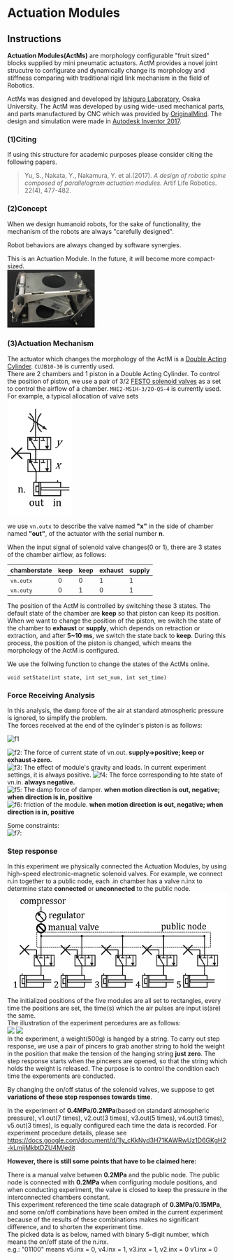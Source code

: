 # Actuation Modules
## Instructions
<What is actuation module>  
  
**Actuation Modules(ActMs)** are morphology configurable "fruit sized" blocks supplied by mini pneumatic actuators. ActM provides a novel joint strucutre to configurate and dynamically change its morphology and stiffness comparing with traditional rigid link mechanism in the field of Robotics.  

ActMs was designed and developed by [Ishiguro Laboratory](http://eng.irl.sys.es.osaka-u.ac.jp/), Osaka University. The ActM was developed by using wide-used mechanical parts, and parts manufactured by CNC which was provided by [OriginalMind](http://www.originalmind.co.jp/). The design and simulation were made in [Autodesk Inventor 2017](https://www.autodesk.com/products/inventor/overview).  

### (1)Citing
If using this structure for academic purposes please consider citing the following papers.  

>Yu, S., Nakata, Y., Nakamura, Y. et al.(2017). 
>*A design of robotic spine composed of parallelogram actuation modules.*
>Artif Life Robotics. 22(4), 477-482.

### (2)Concept
<The concept of ActM and what it can achieve>  
When we design humanoid robots, for the sake of functionality, the mechanism of the robots are always "carefully designed".  
  
Robot behaviors are always changed by software synergies.  

This is an Actuation Module. In the future, it will become more compact-sized.  
<img src="https://github.com/grandmasteryu/actuationmodule/blob/master/screenshot/IMG_0638.png" width="200px">  

### (3)Actuation Mechanism
The actuator which changes the morphology of the ActM is a [Double Acting Cylinder](http://ca01.smcworld.com/catalog/BEST-5-2-jp/pdf/2-p0627-0652-cuj.pdf). `CUJB10-30` is currently used.  
There are 2 chambers and 1 piston in a Double Acting Cylinder.
To control the position of piston, we use a pair of 3/2 [FESTO solenoid valves](https://www.festo.com/cat/en-gb_gb/data/doc_ENGB/PDF/EN/MH2TO4_EN.PDF) as a set to control the airflow of a chamber. `MHE2-MS1H-3/2O-QS-4` is currently used. For example, a typical allocation of valve sets  
<img src ="https://github.com/grandmasteryu/actuationmodule/blob/master/screenshot/valvesets.png" width="150px">  

we use `vn.outx` to describe the valve named **"x"** in the side of chamber named **"out"**, of the actuator with the serial number **n**.  
  
When the input signal of solenoid valve changes(0 or 1), there are 3 states of the chamber airflow, as follows:

chamberstate | keep | keep | exhaust | supply  
--- | --- | --- | --- | ---
`vn.outx` | 0 | 0 | 1 | 1
`vn.outy` | 0 | 1 | 0 | 1  
  
The position of the ActM is controlled by switching these 3 states. The default state of the chamber are **keep** so that piston can keep its position. When we want to change the position of the piston, we switch the state of the chamber to **exhaust** or **supply**, which depends on retraction or extraction, and after **5~10 ms**, we switch the state back to **keep**. During this process, the position of the piston is changed, which means the morphology of the ActM is configured.  
  
We use the follwing function to change the states of the ActMs online.
    
    void setState(int state, int set_num, int set_time)


### Force Receiving Analysis
In this analysis, the damp force of the air at standard atmospheric pressure is ignored, to simplify the problem.  
The forces received at the end of the cylinder's piston is as follows:  
  
![f1]  

![f2]: The force of current state of vn.out. **supply->positive; keep or exhaust->zero.**  
![f3]: The effect of module's gravity and loads. In current experiment settings, it is always positive.
![f4]: The force corresponding to hte state of vn.in. **always negative.**  
![f5]: The damp force of damper. **when motion direction is out, negative; when direction is in, positive**  
![f6]: friction of the module. **when motion direction is out, negative; when direction is in, positive**   
  
Some constraints:   
![f7]: 

[f1]: http://chart.apis.google.com/chart?cht=tx&chl=F=F_o%2BF_G-F_i-f_D-f
[f2]: http://chart.apis.google.com/chart?cht=tx&chl=F_o
[f3]: http://chart.apis.google.com/chart?cht=tx&chl=F_G
[f4]: http://chart.apis.google.com/chart?cht=tx&chl=F_i
[f5]: http://chart.apis.google.com/chart?cht=tx&chl=f_D
[f6]: http://chart.apis.google.com/chart?cht=tx&chl=f
[f7]: http://chart.apis.google.com/chart?cht=tx&chl=F_G<F_i%2Bf_D%2Bf
  
### Step response
In this experiment we physically connected the Actuation Modules, by using high-speed electronic-magnetic solenoid valves. For example, we connect n.in together to a public node, each .in chamber has a valve n.inx to determine state **connected** or **unconnected** to the public node.  
![](https://github.com/grandmasteryu/actuationmodule/blob/master/screenshot/ans2.png)  
The initialized positions of the five modules are all set to rectangles, every time the positions are set, the time(s) which the air pulses are input is(are) the same.   
The illustration of the experiment percedures are as follows:  
<img src="https://github.com/grandmasteryu/actuationmodule/blob/master/screenshot/IMG_0636efg.png" width="300px">
<img src="https://github.com/grandmasteryu/actuationmodule/blob/master/screenshot/IMG_0631efg.png" width="300px">  
In the experiment, a weight(500g) is hanged by a string. To carry out step response, we use a pair of pincers to grab another string to hold the weight in the position that make the tension of the hanging string **just zero**. The step response starts when the pinceers are opened, so that the string which holds the weight is released. The purpose is to control the condition each time the experements are conducted.  

By changing the on/off status of the solenoid valves, we suppose to get **variations of these step responses towards time**.  

In the experiment of **0.4MPa/0.2MPa**(based on standard atmospheric pressure), v1.out(7 times), v2.out(3 times), v3.out(5 times), v4.out(3 times), v5.out(3 times), is equally configured each time the data is recorded. For experiment procedure details, please see
https://docs.google.com/document/d/1ly_cKkNyd3H71KAWRwUz1D6GKgH2-kLmijMkbtDZU4M/edit  
  
  **However, there is still some points that have to be claimed here:**  
    
There is a manual valve between **0.2MPa** and the public node. The public node is connected with **0.2MPa** when configuring module positions, and when conducting experiment, the valve is closed to keep the pressure in the interconnected chambers constant.  
This experiment referenced the time scale datagraph of **0.3MPa/0.15MPa**, and some on/off combinations have been omited in the current experiment because of the results of these combinations makes no significant difference, and to shorten the experiment time.  
The picked data is as below, named with binary 5-digit number, which means the on/off state of the n.inx.  
e.g.: "01100" means v5.inx = 0, v4.inx = 1, v3.inx = 1, v2.inx = 0 v1.inx = 0  

